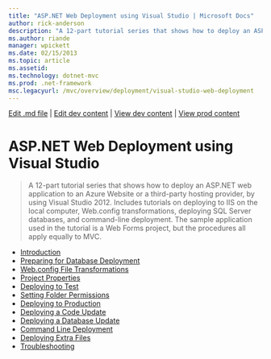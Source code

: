 ```yaml
---
title: "ASP.NET Web Deployment using Visual Studio | Microsoft Docs"
author: rick-anderson
description: "A 12-part tutorial series that shows how to deploy an ASP.NET web application to an Azure Website or a third-party hosting provider, by using Visual Studio 2..."
ms.author: riande
manager: wpickett
ms.date: 02/15/2013
ms.topic: article
ms.assetid: 
ms.technology: dotnet-mvc
ms.prod: .net-framework
msc.legacyurl: /mvc/overview/deployment/visual-studio-web-deployment
---
```

[Edit .md file](C:\Projects\msc\dev\Msc.Www\Web.ASP\App_Data\github\mvc\overview\deployment\index.md) | [Edit dev content](http://www.aspdev.net/umbraco#/content/content/edit/45357) | [View dev content](http://docs.aspdev.net/tutorials/mvc/overview/deployment/visual-studio-web-deployment/index.html) | [View prod content](http://www.asp.net/mvc/overview/deployment/visual-studio-web-deployment)

ASP.NET Web Deployment using Visual Studio
====================
> A 12-part tutorial series that shows how to deploy an ASP.NET web application to an Azure Website or a third-party hosting provider, by using Visual Studio 2012. Includes tutorials on deploying to IIS on the local computer, Web.config transformations, deploying SQL Server databases, and command-line deployment. The sample application used in the tutorial is a Web Forms project, but the procedures all apply equally to MVC.


- [Introduction](introduction.md)
- [Preparing for Database Deployment](preparing-databases.md)
- [Web.config File Transformations](web-config-transformations.md)
- [Project Properties](project-properties.md)
- [Deploying to Test](deploying-to-iis.md)
- [Setting Folder Permissions](setting-folder-permissions.md)
- [Deploying to Production](deploying-to-production.md)
- [Deploying a Code Update](deploying-a-code-update.md)
- [Deploying a Database Update](deploying-a-database-update.md)
- [Command Line Deployment](command-line-deployment.md)
- [Deploying Extra Files](deploying-extra-files.md)
- [Troubleshooting](troubleshooting.md)